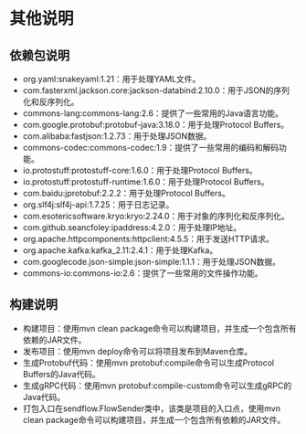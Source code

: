 # 其他说明

## 依赖包说明

* org.yaml:snakeyaml:1.21：用于处理YAML文件。
* com.fasterxml.jackson.core:jackson-databind:2.10.0：用于JSON的序列化和反序列化。
* commons-lang:commons-lang:2.6：提供了一些常用的Java语言功能。
* com.google.protobuf:protobuf-java:3.18.0：用于处理Protocol Buffers。
* com.alibaba:fastjson:1.2.73：用于处理JSON数据。
* commons-codec:commons-codec:1.9：提供了一些常用的编码和解码功能。
* io.protostuff:protostuff-core:1.6.0：用于处理Protocol Buffers。
* io.protostuff:protostuff-runtime:1.6.0：用于处理Protocol Buffers。
* com.baidu:jprotobuf:2.2.2：用于处理Protocol Buffers。
* org.slf4j:slf4j-api:1.7.25：用于日志记录。
* com.esotericsoftware.kryo:kryo:2.24.0：用于对象的序列化和反序列化。
* com.github.seancfoley:ipaddress:4.2.0：用于处理IP地址。
* org.apache.httpcomponents:httpclient:4.5.5：用于发送HTTP请求。
* org.apache.kafka:kafka_2.11:2.4.1：用于处理Kafka。
* com.googlecode.json-simple:json-simple:1.1.1：用于处理JSON数据。
* commons-io:commons-io:2.6：提供了一些常用的文件操作功能。

## 构建说明

* 构建项目：使用mvn clean package命令可以构建项目，并生成一个包含所有依赖的JAR文件。
* 发布项目：使用mvn deploy命令可以将项目发布到Maven仓库。
* 生成Protobuf代码：使用mvn protobuf:compile命令可以生成Protocol Buffers的Java代码。
* 生成gRPC代码：使用mvn protobuf:compile-custom命令可以生成gRPC的Java代码。
* 打包入口在sendflow.FlowSender类中，该类是项目的入口点，使用mvn clean package命令可以构建项目，并生成一个包含所有依赖的JAR文件。
